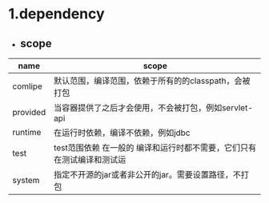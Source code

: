 # 1.dependency

- ## scope

| name     | scope                                  |
| -------- | -------------------------------------- |
| comlipe  | 默认范围，编译范围，依赖于所有的的classpath，会被打包        |
| provided | 当容器提供了之后才会使用，不会被打包，例如servlet-api       |
| runtime  | 在运行时依赖，编译不依赖，例如jdbc                    |
| test     | test范围依赖 在一般的 编译和运行时都不需要，它们只有在测试编译和测试运 |
| system   | 指定不开源的jar或者非公开的jar。需要设置路径，不打包          |